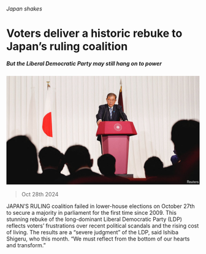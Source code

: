 ###### Japan shakes

# Voters deliver a historic rebuke to Japan’s ruling coalition 

##### But the Liberal Democratic Party may still hang on to power 

![image](images/20241102_ASP002.jpg) 

> Oct 28th 2024 

JAPAN’S RULING coalition failed in lower-house elections on October 27th to secure a majority in parliament for the first time since 2009. This stunning rebuke of the long-dominant Liberal Democratic Party (LDP) reflects voters’ frustrations over recent political scandals and the rising cost of living. The results are a “severe judgment” of the LDP, said Ishiba Shigeru, who  this month. “We must reflect from the bottom of our hearts and transform.” 

